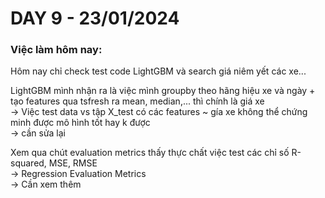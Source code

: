 # DAY 9 - 23/01/2024
### Việc làm hôm nay:

Hôm nay chỉ check test code LightGBM và search giá niêm yết các xe...

LightGBM mình nhận ra là việc mình groupby theo hãng hiệu xe và ngày + tạo features qua tsfresh ra mean, median,... thì chính là giá xe\
-> Việc test data vs tập X_test có các features ~ gía xe không thể chứng minh được mô hình tốt hay k được\
-> cần sửa lại

Xem qua chút evaluation metrics thấy thực chất việc test các chỉ số R-squared, MSE, RMSE \
-> Regression Evaluation Metrics\
-> Cần xem thêm

